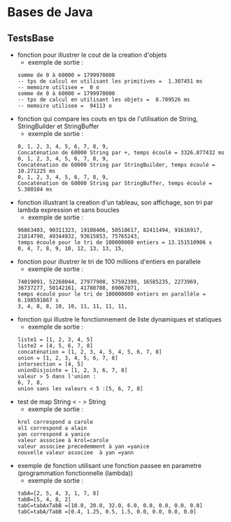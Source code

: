 # Bases de Java

## TestsBase
- fonction pour illustrer le cout de la creation d'objets
  - exemple de sortie : 
  ```
  somme de 0 à 60000 = 1799970000
  -- tps de calcul en utilisant les primitives =  1.307451 ms
  -- memoire utilisee =  0 o
  somme de 0 à 60000 = 1799970000
  -- tps de calcul en utilisant les objets =  8.709526 ms
  -- memoire utilisee =  94113 o
- fonction qui compare les couts en tps de l'utilisation de String, StringBuilder et StringBuffer
  - exemple de sortie : 
  ```
  0, 1, 2, 3, 4, 5, 6, 7, 8, 9, 
  Concaténation de 60000 String par +, temps écoulé = 3326.877432 ms
  0, 1, 2, 3, 4, 5, 6, 7, 8, 9, 
  Concaténation de 60000 String par StringBuilder, temps écoulé = 10.271225 ms
  0, 1, 2, 3, 4, 5, 6, 7, 8, 9, 
  Concaténation de 60000 String par StringBuffer, temps écoulé = 5.380104 ms

- fonction illustrant la creation d'un tableau, son affichage, son tri par lambda expression et sans boucles
  - exemple de sortie :
  ```
  96863403, 90311323, 19108406, 50518617, 82411494, 91616917, 21814790, 49344932, 93615853, 75765243, 
  temps écoulé pour le tri de 100000000 entiers = 13.151510906 s
  0, 4, 7, 8, 9, 10, 12, 13, 13, 15, 
- fonction pour illustrer le tri de 100 millions d'entiers en parallele
  - exemple de sortie :
  ```
  74019091, 52268044, 27977908, 57592398, 16585235, 2273969, 36737277, 50142161, 41780788, 69067071, 
  temps écoulé pour le tri de 100000000 entiers en parallèle = 6.198591867 s
  3, 4, 8, 8, 10, 10, 11, 11, 11, 11, 
- fonction qui illustre le fonctionnement de liste dynamiques et statiques
  - exemple de sortie :
  ```
  liste1 = [1, 2, 3, 4, 5]
  liste2 = [4, 5, 6, 7, 8]
  concaténation = [1, 2, 3, 4, 5, 4, 5, 6, 7, 8]
  union = [1, 2, 3, 4, 5, 6, 7, 8]
  intersection = [4, 5]
  unionDisjointe = [1, 2, 3, 6, 7, 8]
  valeur > 5 dans l'union :
  6, 7, 8, 
  union sans les valeurs < 5 :[5, 6, 7, 8]
- test de map String < - > String
  - exemple de sortie :
  ```
  krol correspond a carole
  al1 correspond a alain
  yan correspond a yanice
  valeur associee à krol=carole
  valeur associee precedemment à yan =yanice
  nouvelle valeur associee  à yan =yann
- exemple de fonction utilisant une fonction passee en parametre (programmation fonctionnelle (lambda))
  - exemple de sortie :
  ```
  tabA=[2, 5, 4, 3, 1, 7, 8]
  tabB=[5, 4, 8, 2]
  tabC=tabAxTabB =[10.0, 20.0, 32.0, 6.0, 0.0, 0.0, 0.0, 0.0]
  tabC=tabA/TabB =[0.4, 1.25, 0.5, 1.5, 0.0, 0.0, 0.0, 0.0]
